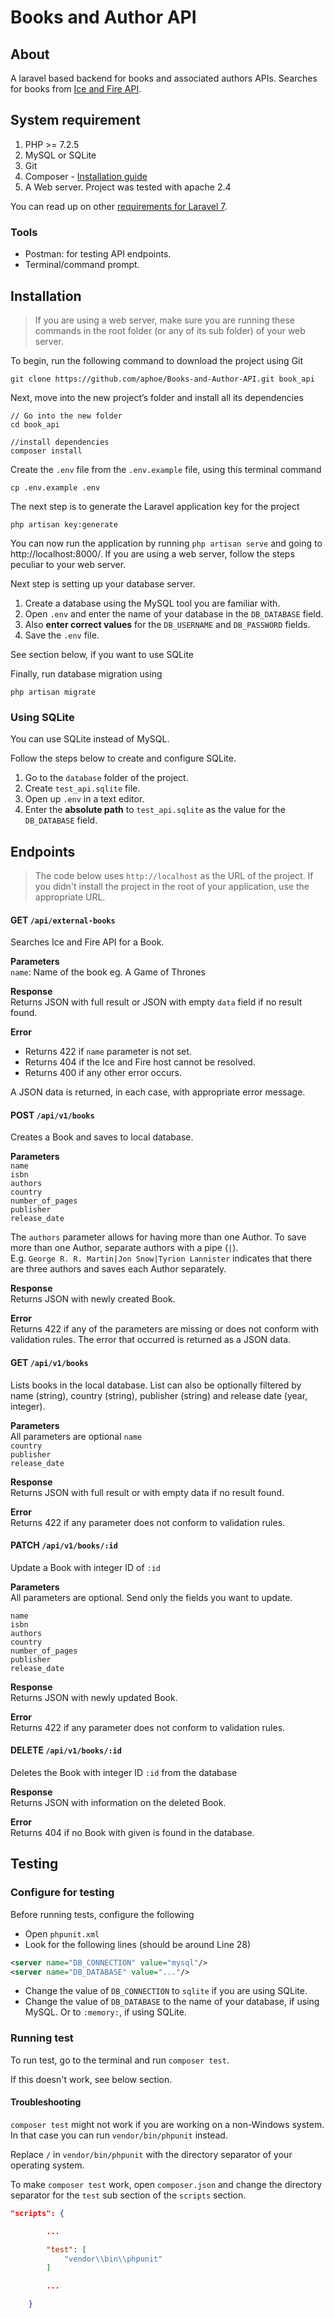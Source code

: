 # Books and Author API

## About
A laravel based backend for books and associated authors APIs. Searches for books from [Ice and Fire API](https://anapioficeandfire.com/Documentation#books).

## System requirement
1. PHP >= 7.2.5
1. MySQL or SQLite
1. Git
1. Composer - [Installation guide](https://getcomposer.org/doc/00-intro.md)
1. A Web server. Project was tested with apache 2.4

You can read up on other [requirements for Laravel 7](https://laravel.com/docs/7.x/installation#installing-laravel).

### Tools
- Postman: for testing API endpoints.
- Terminal/command prompt.

## Installation
> If you are using a web server, make sure you are running these commands in the root folder (or any of its sub folder) of your web server.

To begin, run the following command to download the project using Git
```
git clone https://github.com/aphoe/Books-and-Author-API.git book_api
```

Next, move into the new project’s folder and install all its dependencies
```
// Go into the new folder
cd book_api

//install dependencies
composer install 
```

Create the `.env` file from the `.env.example` file, using this terminal command
```
cp .env.example .env
```

The next step is to generate the Laravel application key for the project
```
php artisan key:generate
``` 

You can now run the application by running `php artisan serve` and going to http://localhost:8000/. If you are using a web server, follow the steps peculiar to your web server.

Next step is setting up your database server.
1. Create  a database using the MySQL tool you are familiar with. 
1. Open `.env` and enter the name of your database in the `DB_DATABASE` field.
1. Also **enter correct values** for the `DB_USERNAME` and `DB_PASSWORD` fields.
1. Save the `.env` file.

See section below, if you want to use SQLite

Finally, run database migration using 
```
php artisan migrate
```

### Using SQLite
You can use SQLite instead of MySQL. 

Follow the steps below to create and configure SQLite.
1. Go to the `database` folder of the project.
1. Create `test_api.sqlite` file.
1. Open up `.env` in a text editor.
1. Enter the **absolute path** to `test_api.sqlite` as the value for the `DB_DATABASE` field.

## Endpoints
> The code below uses `http://localhost` as the  URL of the project. If you didn't install the project in the root of your application, use the appropriate URL.

#### GET `/api/external-books`
Searches Ice and Fire API for a Book.

**Parameters**<br>
`name`: Name of the book eg. A Game of Thrones

**Response**<br>
Returns JSON with full result or JSON with empty `data` field if no result found.

**Error**<br>
- Returns 422 if `name` parameter is not set.
- Returns 404 if the Ice and Fire host cannot be resolved.
- Returns 400 if any other error occurs.

A JSON data is returned, in each case, with appropriate error message.

#### POST `/api/v1/books`
Creates a Book and saves to local database.

**Parameters**<br>
`name`<br>
`isbn`<br>
`authors`<br>
`country`<br>
`number_of_pages`<br>
`publisher`<br>
`release_date`<br>

The `authors` parameter allows for having more than one Author. To save more than one Author, separate authors with a pipe (`|`).<br> E.g. `George R. R. Martin|Jon Snow|Tyrion Lannister` indicates that there are three authors and saves each Author separately.

**Response**<br>
Returns JSON with newly created Book.

**Error**<br>
Returns 422 if any of the parameters are missing or does not conform with validation rules. The error that occurred is returned as a JSON  data.

#### GET `/api/v1/books`
Lists books in the local database. List can also be optionally filtered by name (string), country (string), publisher (string) and release date (year, integer).

**Parameters**<br>
All parameters are optional
`name`<br>
`country`<br>
`publisher`<br>
`release_date`<br>

**Response**<br>
Returns JSON with full result or with empty data if no result found.

**Error**<br>
Returns 422 if any parameter does not conform to validation rules.

#### PATCH `/api/v1/books/:id`
Update a Book with integer ID of `:id`

**Parameters**<br>
All parameters are optional. Send only the fields you want to update.

`name`<br>
`isbn`<br>
`authors`<br>
`country`<br>
`number_of_pages`<br>
`publisher`<br>
`release_date`<br>

**Response**<br>
Returns JSON with newly updated Book.

**Error**<br>
Returns 422 if any parameter does not conform to validation rules.

#### DELETE `/api/v1/books/:id`
Deletes the Book with integer ID `:id` from the database

**Response**<br>
Returns JSON with information on the deleted Book.

**Error**<br>
Returns 404 if no Book with given is found in the database.


## Testing
### Configure for testing
Before running tests, configure the following
- Open `phpunit.xml`
- Look for the following lines (should be around Line 28)
```xml
<server name="DB_CONNECTION" value="mysql"/>
<server name="DB_DATABASE" value="..."/>
```

- Change the value of `DB_CONNECTION` to `sqlite` if you are using SQLite.
- Change the value of `DB_DATABASE` to the name of your database, if using MySQL. Or to `:memory:`, if using SQLite.

### Running test
To run test, go to the terminal and run `composer test`. 

If this doesn't work, see below section.

#### Troubleshooting
`composer test` might not work if you are working on a non-Windows system. In that case you can run `vendor/bin/phpunit` instead. 

Replace `/` in `vendor/bin/phpunit` with the directory separator of your operating system.

To make `composer test` work, open `composer.json` and change the directory separator for the `test` sub section of the `scripts` section.
```json
"scripts": {

        ...

        "test": [
            "vendor\\bin\\phpunit"
        ]

        ...

    }
```
